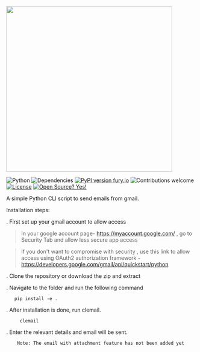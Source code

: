 <img src="CLEMAIL.png" height="440px"></img>

![Python](https://img.shields.io/badge/python-v3.6+-blue.svg)
![Dependencies](https://img.shields.io/badge/dependencies-up%20to%20date-brightgreen.svg)
[![PyPI version fury.io](https://badge.fury.io/py/ansicolortags.svg)](https://pypi.python.org/pypi/ansicolortags/)
![Contributions welcome](https://img.shields.io/badge/contributions-welcome-orange.svg)
[![License](https://img.shields.io/badge/license-MIT-blue.svg)](https://opensource.org/licenses/MIT)
[![Open Source? Yes!](https://badgen.net/badge/Open%20Source%20%3F/Yes%21/blue?icon=github)](https://github.com/Naereen/badges/)


A simple Python CLI script to send emails from gmail.


Installation steps:

. First set up your gmail account to allow access
> In your google account page- https://myaccount.google.com/ , go to Security Tab and allow less secure app access

> If you don't want to compromise with security , use this link to allow access using OAuth2 authorization framework - https://developers.google.com/gmail/api/quickstart/python

. Clone the repository or download the zip and extract

. Navigate to the folder and run the following command
       
       pip install -e .   


. After installation is done, run clemail.

         clemail

. Enter the relevant details and email will be sent.

        Note: The email with attachment feature has not been added yet 
